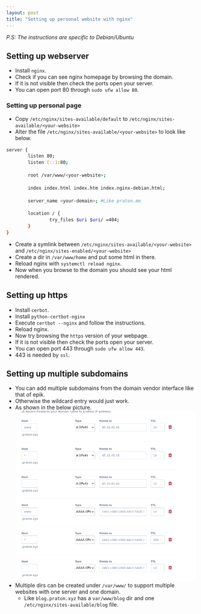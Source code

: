 ```yaml
---
layout: post
title: "Setting up personal website with nginx"
---
```


*P.S: The instructions are specific to Debian/Ubuntu*

## Setting up webserver

- Install `nginx`.
- Check if you can see nginx homepage by browsing the domain.
- If it is not visible then check the ports open your server.
- You can open port 80 through `sudo ufw allow 80`.

### Setting up personal page

- Copy `/etc/nginx/sites-available/default` to
  `/etc/nginx/sites-available/<your-website>`
- Alter the file `/etc/nginx/sites-available/<your-website>` to look like below.
```bash
server {
        listen 80;
        listen [::]:80;

        root /var/www/<your-website>;

        index index.html index.htm index.nginx-debian.html;

        server_name <your-domain>; #Like praton.me

        location / {
                try_files $uri $uri/ =404;
        }
}

```
- Create a symlink between `/etc/nginx/sites-available/<your-website>` and
  `/etc/nginx/sites-enabled/<your-website>`
- Create a dir in `/var/www/home` and put some html in there.
- Reload nginx with `systemctl reload nginx`.
- Now when you browse to the domain you should see your html rendered.

## Setting up https

- Install `cerbot`.
- Install `python-certbot-nginx`
- Execute `certbot --nginx` and follow the instructions.
- Reload nginx.
- Now try browsing the `https` version of your webpage.
- If it is not visible then check the ports open your server.
- You can open port 443 through `sudo ufw allow 443`.
- 443 is needed by `ssl`.

## Setting up multiple subdomains

- You can add multiple subdomains from the domain vendor interface
like that of epik. 
- Otherwise the wildcard entry would just work.
- As shown in the below picture.
![some alt text](/pics/epik_dns.png) 
- Multiple dirs can be created under `/var/www/` to support multiple websites
  with one server and one domain.
	- Like `blog.praton.xyz` has a `var/www/blog` dir and one
	  `/etc/nginx/sites-available/blog` file.
